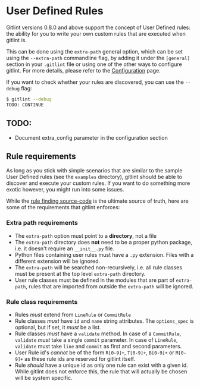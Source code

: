 # User Defined Rules
Gitlint versions 0.8.0 and above support the concept of User Defined rules: the ability for you
to write your own custom rules that are executed when gitlint is.

This can be done using the ```extra-path``` general option, which can be set using the ```--extra-path```
commandline flag, by adding it under the ```[general]``` section in your ```.gitlint``` file or using
one of the other ways to configure gitlint.  For more details, please refer to the
[Configuration](configuration.md) page.

If you want to check whether your rules are discovered, you can use the ```--debug``` flag:

```bash
$ gitlint --debug
TODO: CONTINUE
```


## TODO:
- Document extra_config parameter in the configuration section

## Rule requirements

As long as you stick with simple scenarios that are similar to the sample User Defined rules (see the ```examples``` directory), gitlint
should be able to discover and execute your custom rules. If you want to do something more exotic however, you might run into some issues.

While the [rule finding source-code](https://github.com/jorisroovers/gitlint/blob/master/gitlint/user_rules.py) is the
ultimate source of truth, here are some of the requirements that gitlint enforces:

### Extra path requirements ###
- The ```extra-path``` option must point to a **directory**, not a file
- The ```extra-path``` directory does **not** need to be a proper python package, i.e. it doesn't require an ```__init__.py``` file.
- Python files containing user rules must have a ```.py``` extension. Files with a different extension will be ignored.
- The ```extra-path``` will be searched non-recursively, i.e. all rule classes must be present at the top level ```extra-path``` directory.
- User rule classes must be defined in the modules that are part of ```extra-path```, rules that are imported from outside the ```extra-path``` will be ignored.

### Rule class requirements ###

- Rules *must* extend from  ```LineRule``` or ```CommitRule```
- Rule classes *must* have ```id``` and ```name``` string attributes. The ```options_spec``` is optional, but if set, it *must* be a list.
- Rule classes *must* have a ```validate``` method. In case of a ```CommitRule```, ```validate```  *must* take a single ```commit``` parameter.
  In case of ```LineRule```, ```validate``` must take ```line``` and ```commit``` as first and second parameters.
- User Rule id's *cannot* be of the form ```R[0-9]+```, ```T[0-9]+```, ```B[0-9]+``` or ```M[0-9]+``` as these rule ids are reserved for gitlint itself.
- Rule *should* have a unique id as only one rule can exist with a given id. While gitlint does not enforce this, the rule that will
  actually be chosen will be system specific.
